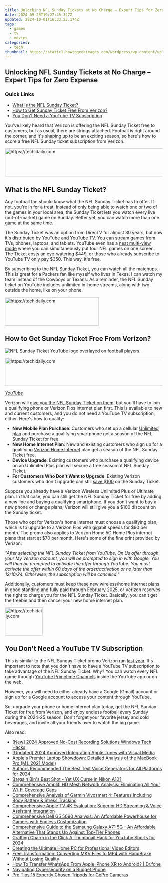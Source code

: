 ```yaml
---
title: Unlocking NFL Sunday Tickets at No Charge – Expert Tips for Zero Expense
date: 2024-09-25T19:27:45.327Z
updated: 2024-10-01T16:33:23.174Z
tags:
  - games
  - tv
  - movies
categories:
  - tech
thumbnail: https://static1.howtogeekimages.com/wordpress/wp-content/uploads/2024/08/two-nfl-players-with-the-verizon-and-nfl-sunday-ticket-logos-in-the-background.jpg
---
```


## Unlocking NFL Sunday Tickets at No Charge – Expert Tips for Zero Expense

### Quick Links

* [What is the NFL Sunday Ticket?](https://easy-unlock-android.techidaily.com/mastering-lock-screen-settings-how-to-enable-and-disable-on-realme-12-pro-5g-by-drfone-android/)
* [How to Get Sunday Ticket Free From Verizon?](https://tiktok-video-files.techidaily.com/updated-in-2024-from-boredom-to-virality-tiktok-videos-shaped-by-mac-edits/)
* [You Don't Need a YouTube TV Subscription](https://some-knowledge.techidaily.com/new-imovie-soundtracks-made-easy-and-effective/)

 You've likely heard that Verizon is offering the NFL Sunday Ticket free to customers, but as usual, there are strings attached. Football is right around the corner, and it's shaping up to be an exciting season, so here's how to score a free NFL Sunday ticket subscription from Verizon.

<!-- affiliate ads begin -->
<a href="https://appsumo.8odi.net/c/5597632/2052062/7443" target="_top" id="2052062">
  <img src="//a.impactradius-go.com/display-ad/7443-2052062" border="0" alt="https://techidaily.com" width="728" height="90"/>
</a>
<img height="0" width="0" src="https://appsumo.8odi.net/i/5597632/2052062/7443" style="position:absolute;visibility:hidden;" border="0" />
<!-- affiliate ads end -->

##  What is the NFL Sunday Ticket?

 Any football fan should know what the NFL Sunday Ticket has to offer. If not, you're in for a treat. Instead of only being able to watch one or two of the games in your local area, the Sunday Ticket lets you watch every live (out-of-market) game on Sunday. Better yet, you can watch more than one game at the same time.

 The Sunday Ticket was an option from DirecTV for almost 30 years, but now it's distributed by [YouTube and YouTube TV](https://sim-unlock.techidaily.com/how-to-check-if-your-nokia-g22-is-unlocked-by-drfone-android/). You can stream games from TVs, phones, laptops, and tablets. YouTube even has a [neat multi-view mode](https://some-tips.techidaily.com/new-unlock-vivid-visuals-windows-hdplus-guide-to-hdr-mastery/) where you can simultaneously put four NFL games on one screen. The Ticket costs an eye-watering $449, or those who already subscribe to YouTube TV only pay $350\. This way, it's free.

 By subscribing to the NFL Sunday Ticket, you can watch all the matchups. This is great for a Packers fan like myself who lives in Texas. I can watch my team instead of the Cowboys or Texans. As a reminder, the NFL Sunday ticket on YouTube includes unlimited in-home streams, along with two outside the home, like on your phone.

<!-- affiliate ads begin -->
<a href="https://aligracehair.sjv.io/c/5597632/1915805/19272" target="_top" id="1915805">
  <img src="//a.impactradius-go.com/display-ad/19272-1915805" border="0" alt="https://techidaily.com" width="300" height="90"/>
</a>
<img height="0" width="0" src="https://aligracehair.sjv.io/i/5597632/1915805/19272" style="position:absolute;visibility:hidden;" border="0" />
<!-- affiliate ads end -->

##  How to Get Sunday Ticket Free From Verizon?

![NFL Sunday Ticket YouTube logo overlayed on football players.](https://static1.howtogeekimages.com/wordpress/wp-content/uploads/2023/04/ff76df01.jpg) 

<!-- affiliate ads begin -->
<a href="https://ephamedtechinc.pxf.io/c/5597632/2136622/26400" target="_top" id="2136622">
  <img src="//a.impactradius-go.com/display-ad/26400-2136622" border="0" alt="https://techidaily.com" width="728" height="90"/>
</a>
<img height="0" width="0" src="https://ephamedtechinc.pxf.io/i/5597632/2136622/26400" style="position:absolute;visibility:hidden;" border="0" />
<!-- affiliate ads end -->

_[YouTube](https://tv.youtube.com/learn/nflsundayticket/)_

 Verizon will [give you the NFL Sunday Ticket on them](https://www.anrdoezrs.net/links/3607085/type/dlg/sid/UUhtgUeUpU2005029/https://www.verizon.com/support/nfl-st-on-us-promo-legal/), but you'll have to join a qualifying phone or Verizon Fios internet plan first. This is available to new and current customers, and you do not need a YouTube TV subscription, either. Here's how to qualify:

* **New Mobile Plan Purchase**: Customers who set up a cellular [Unlimited plan](https://www.anrdoezrs.net/links/3607085/type/dlg/sid/UUhtgUeUpU2005029/https://www.verizon.com/plans/unlimited/) and purchase a qualifying smartphone get a season of the NFL Sunday Ticket for free.
* **New Home Internet Plan**: New and existing customers who sign up for a qualifying [Verizon Home Internet](https://www.anrdoezrs.net/links/3607085/type/dlg/sid/UUhtgUeUpU2005029/https://www.verizon.com/home/internet/) plan get a season of the NFL Sunday Ticket free.
* **Device Upgrade**: Existing customers who purchase a qualifying device on an Unlimited Plus plan will secure a free season of NFL Sunday Ticket.
* **For Customers Who Don't Want to Upgrade**: Existing Verizon customers who don't upgrade can still [save $100](https://www.anrdoezrs.net/links/3607085/type/dlg/sid/UUhtgUeUpU2005029/https://www.verizon.com/support/nfl-st-on-us-promo-legal/) on the Sunday Ticket.

 Suppose you already have a Verizon Wireless Unlimited Plus or Ultimate plan. In that case, you can still get the NFL Sunday Ticket for free by adding a new line and buying a qualifying smartphone. If you don't want to buy a new phone or change plans, Verizon will still give you a $100 discount on the Sunday ticket.

 Those who opt for Verizon's home internet must choose a qualifying plan, which is to upgrade to a Verizon Fios with gigabit speeds for $90 per month. The promo also applies to Verizon Home 5G Home Plus internet plans that start at $70 per month. Here's some of the fine print provided by Verizon:

_"After selecting the NFL Sunday Ticket from YouTube, On Us offer through your My Verizon account, you will be prompted to sign in with Google. You will then be prompted to activate the offer through YouTube. You must activate the offer within 60 days of the order/activation or no later than 12/10/24\. Otherwise, the subscription will be canceled."_ 

 Additionally, customers must keep these new wireless/home internet plans in good standing and fully paid through February 2025, or Verizon reserves the right to charge you for the NFL Sunday Ticket. Basically, you can't get the freebie and then cancel your new home internet plan.

<!-- affiliate ads begin -->
<a href="https://bluettieu.pxf.io/c/5597632/2141680/17091" target="_top" id="2141680">
  <img src="//a.impactradius-go.com/display-ad/17091-2141680" border="0" alt="https://techidaily.com" width="120" height="90"/>
</a>
<img height="0" width="0" src="https://bluettieu.pxf.io/i/5597632/2141680/17091" style="position:absolute;visibility:hidden;" border="0" />
<!-- affiliate ads end -->

##  You Don't Need a YouTube TV Subscription

 This is similar to the NFL Sunday Ticket promo Verizon ran [last year](https://screen-recording.techidaily.com/slicephoto-inspection/). It's important to note that you don't have to have a YouTube TV subscription to take advantage of the NFL Sunday Ticket. Why? You can watch every NFL game through [YouTube Primetime Channels](https://www.androidpolice.com/what-are-youtube-primetime-channels/) inside the YouTube app or on the web.

 However, you will need to either already have a Google (Gmail) account or sign up for a Google account to access your content through YouTube.

 So, upgrade your phone or home internet plan today, get the NFL Sunday Ticket for free from Verizon, and enjoy endless football every Sunday during the 2024-25 season. Don't forget your favorite jersey and cold beverages, and invite all your friends over to watch the big game.

<ins class="adsbygoogle"
     style="display:block"
     data-ad-format="autorelaxed"
     data-ad-client="ca-pub-7571918770474297"
     data-ad-slot="1223367746"></ins>

<ins class="adsbygoogle"
     style="display:block"
     data-ad-client="ca-pub-7571918770474297"
     data-ad-slot="8358498916"
     data-ad-format="auto"
     data-full-width-responsive="true"></ins>

<span class="atpl-alsoreadstyle">Also read:</span>
<div><ul>
<li><a href="https://screen-recording.techidaily.com/new-2024-approved-no-cost-recording-solutions-windows-tech-hacks/"><u>[New] 2024 Approved No-Cost Recording Solutions Windows Tech Hacks</u></a></li>
<li><a href="https://fox-glue.techidaily.com/updated-2024-approved-integrating-apple-tunes-with-visual-media/"><u>[Updated] 2024 Approved Integrating Apple Tunes with Visual Media</u></a></li>
<li><a href="https://buynow-marvelous.techidaily.com/apples-premier-laptop-showdown-detailed-analysis-of-the-macbook-pro-m1-2021-model/"><u>Apple's Premier Laptop Showdown: Detailed Analysis of the MacBook Pro (M1, 2021 Model)</u></a></li>
<li><a href="https://ai-voice.techidaily.com/authors-recommended-the-best-text-voice-generators-for-all-platforms-for-2024/"><u>Authors Recommended The Best Text Voice Generators for All Platforms for 2024</u></a></li>
<li><a href="https://buynow-marvelous.techidaily.com/bargain-bins-best-shot-yet-ux-curse-in-nikon-a10/"><u>Bargain Bin's Best Shot - Yet UX Curse in Nikon A10?</u></a></li>
<li><a href="https://buynow-marvelous.techidaily.com/comprehensive-amplifi-hd-mesh-network-analysis-eliminating-all-your-wi-fi-coverage-gaps/"><u>Comprehensive Amplifi HD Mesh Network Analysis: Eliminating All Your Wi-Fi Coverage Gaps</u></a></li>
<li><a href="https://buynow-marvelous.techidaily.com/comprehensive-analysis-of-garmin-vivosmart-4-features-including-body-battery-and-stress-tracking/"><u>Comprehensive Analysis of Garmin Vivosmart 4: Features Including Body Battery & Stress Tracking</u></a></li>
<li><a href="https://buynow-marvelous.techidaily.com/comprehensive-apple-tv-4k-evaluation-superior-hd-streaming-and-voice-assistant-integration/"><u>Comprehensive Apple TV 4K Evaluation: Superior HD Streaming & Voice Assistant Integration</u></a></li>
<li><a href="https://buynow-marvelous.techidaily.com/comprehensive-dell-g5-5090-analysis-an-affordable-powerhouse-for-gamers-with-endless-customization/"><u>Comprehensive Dell G5 5090 Analysis: An Affordable Powerhouse for Gamers with Endless Customization</u></a></li>
<li><a href="https://buynow-marvelous.techidaily.com/comprehensive-guide-to-the-samsung-galaxy-a71-5g-an-affordable-alternative-that-stands-up-against-top-tier-phones/"><u>Comprehensive Guide to the Samsung Galaxy A71 5G - An Affordable Alternative That Stands Up Against Top-Tier Phones</u></a></li>
<li><a href="https://youtube-sure.techidaily.com/ing-charm-in-the-click-a-thumbnail-hack-for-youtube-shorts-for-2024/"><u>Crafting Charm in the Click A Thumbnail Hack for YouTube Shorts for 2024</u></a></li>
<li><a href="https://extra-resources.techidaily.com/creating-the-ultimate-home-pc-for-professional-video-editors/"><u>Creating the Ultimate Home PC for Professional Video Editors</u></a></li>
<li><a href="https://vp-tips.techidaily.com/free-transformation-converting-mkv-files-to-mp4-with-handbrake-without-losing-quality/"><u>Free Transformation: Converting MKV Files to MP4 with HandBrake Without Losing Quality</u></a></li>
<li><a href="https://techidaily.com/how-to-transfer-whatsapp-from-apple-iphone-xr-to-android-drfone-by-drfone-transfer-whatsapp-from-ios-transfer-whatsapp-from-ios/"><u>How To Transfer WhatsApp From Apple iPhone XR to Android? | Dr.fone</u></a></li>
<li><a href="https://tech-haven.techidaily.com/navigating-cybersecurity-on-a-budget-phone/"><u>Navigating Cybersecurity on a Budget Phone</u></a></li>
<li><a href="https://extra-resources.techidaily.com/pro-tips-15-expertly-chosen-tripods-for-gopro-cameras/"><u>Pro Tips 15 Expertly Chosen Tripods for GoPro Cameras</u></a></li>
</ul></div>

